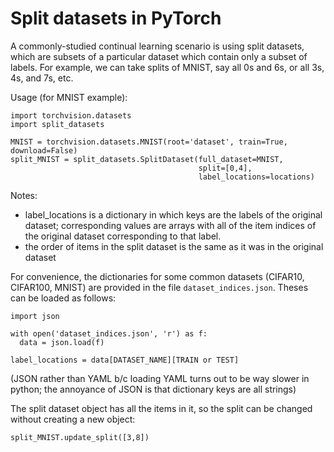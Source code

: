 # Split datasets in PyTorch

A commonly-studied continual learning scenario is using split datasets, which are subsets of a particular dataset which contain only a subset of labels.  For example, we can take splits of MNIST, say all 0s and 6s, or all 3s, 4s, and 7s, etc.  

Usage (for MNIST example):
```
import torchvision.datasets
import split_datasets

MNIST = torchvision.datasets.MNIST(root='dataset', train=True, download=False)
split_MNIST = split_datasets.SplitDataset(full_dataset=MNIST,
                                          split=[0,4],
                                          label_locations=locations)
```

Notes:
* label_locations is a dictionary in which keys are the labels of the original dataset; corresponding values are arrays with all of the item indices of the original dataset corresponding to that label.
* the order of items in the split dataset is the same as it was in the original dataset 

For convenience, the dictionaries for some common datasets (CIFAR10, CIFAR100, MNIST) are provided in the file `dataset_indices.json`.  Theses can be loaded as follows:

```
import json 

with open('dataset_indices.json', 'r') as f:
  data = json.load(f)

label_locations = data[DATASET_NAME][TRAIN or TEST]
```

(JSON rather than YAML b/c loading YAML turns out to be way slower in python; the annoyance of JSON is that dictionary keys are all strings)

The split dataset object has all the items in it, so the split can be changed without creating a new object:
```
split_MNIST.update_split([3,8])
```

